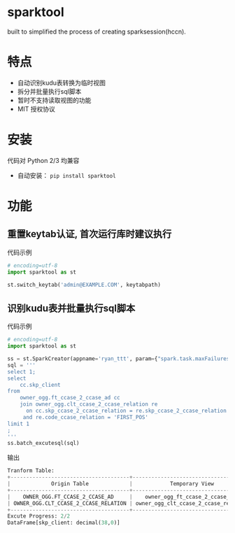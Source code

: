 sparktool
========
built to simplified the process of creating sparksession(hccn).

特点
========
* 自动识别kudu表转换为临时视图
* 拆分并批量执行sql脚本
* 暂时不支持读取视图的功能
* MIT 授权协议

安装
=======

代码对 Python 2/3 均兼容

* 自动安装： `pip install sparktool`


功能
=======
重置keytab认证, 首次运行库时建议执行
--------

代码示例

```python
# encoding=utf-8
import sparktool as st

st.switch_keytab('admin@EXAMPLE.COM', keytabpath)
```

识别kudu表并批量执行sql脚本
--------

代码示例

```python
# encoding=utf-8
import sparktool as st

ss = st.SparkCreator(appname='ryan_ttt', param={"spark.task.maxFailures":"10"})
sql = '''
select 1;
select
    cc.skp_client
from
    owner_ogg.ft_ccase_2_ccase_ad cc
    join owner_ogg.clt_ccase_2_ccase_relation re
      on cc.skp_ccase_2_ccase_relation = re.skp_ccase_2_ccase_relation
     and re.code_ccase_relation = 'FIRST_POS' 
limit 1
;
'''
ss.batch_excutesql(sql)
```

输出

```python
Tranform Table:
+--------------------------------------+--------------------------------------+--------------+
|             Origin Table             |            Temporary View            | If Transform |
+--------------------------------------+--------------------------------------+--------------+
|    OWNER_OGG.FT_CCASE_2_CCASE_AD     |    owner_ogg_ft_ccase_2_ccase_ad     |     New      |
| OWNER_OGG.CLT_CCASE_2_CCASE_RELATION | owner_ogg_clt_ccase_2_ccase_relation |     New      |
+--------------------------------------+--------------------------------------+--------------+
Excute Progress: 2/2
DataFrame[skp_client: decimal(38,0)]
```